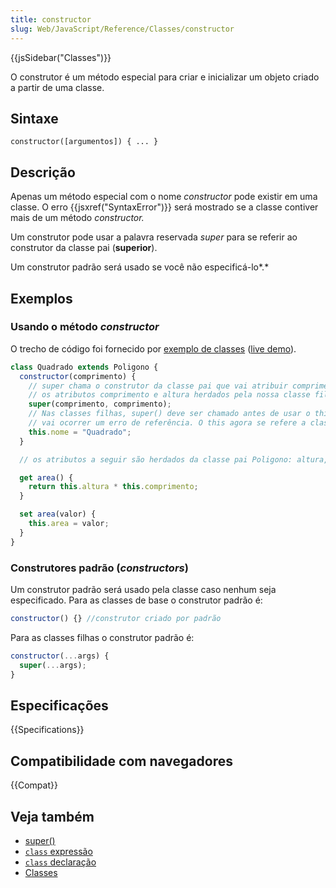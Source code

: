 ```yaml
---
title: constructor
slug: Web/JavaScript/Reference/Classes/constructor
---
```


{{jsSidebar("Classes")}}

O construtor é um método especial para criar e inicializar um objeto criado a partir de uma classe.

## Sintaxe

```
constructor([argumentos]) { ... }
```

## Descrição

Apenas um método especial com o nome _constructor_ pode existir em uma classe. O erro {{jsxref("SyntaxError")}} será mostrado se a classe contiver mais de um método _constructor._

Um construtor pode usar a palavra reservada _super_ para se referir ao construtor da classe pai (**superior**).

Um construtor padrão será usado se você não especificá-lo*.*

## Exemplos

### Usando o método _constructor_

O trecho de código foi fornecido por [exemplo de classes](https://github.com/GoogleChrome/samples/blob/gh-pages/classes-es6/index.html) ([live demo](https://googlechrome.github.io/samples/classes-es6/index.html)).

```js
class Quadrado extends Poligono {
  constructor(comprimento) {
    // super chama o construtor da classe pai que vai atribuir comprimento para
    // os atributos comprimento e altura herdados pela nossa classe filha Quadrado
    super(comprimento, comprimento);
    // Nas classes filhas, super() deve ser chamado antes de usar o this. Sem ele
    // vai ocorrer um erro de referência. O this agora se refere a classe filha Quadrado
    this.nome = "Quadrado";
  }

  // os atributos a seguir são herdados da classe pai Poligono: altura, comprimento e area.

  get area() {
    return this.altura * this.comprimento;
  }

  set area(valor) {
    this.area = valor;
  }
}
```

### Construtores padrão (_constructors_)

Um construtor padrão será usado pela classe caso nenhum seja especificado. Para as classes de base o construtor padrão é:

```js
constructor() {} //construtor criado por padrão
```

Para as classes filhas o construtor padrão é:

```js
constructor(...args) {
  super(...args);
}
```

## Especificações

{{Specifications}}

## Compatibilidade com navegadores

{{Compat}}

## Veja também

- [super()](/pt-BR/docs/Web/JavaScript/Reference/Operators/super)
- [`class` expressão](/pt-BR/docs/Web/JavaScript/Reference/Operators/class)
- [`class` declaração](/pt-BR/docs/Web/JavaScript/Reference/Statements/class)
- [Classes](/pt-BR/docs/Web/JavaScript/Reference/Classes)
